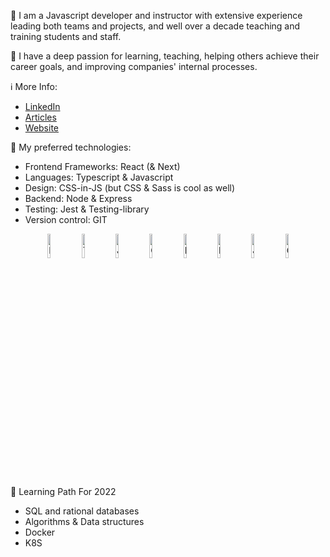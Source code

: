 👋 I am a Javascript developer and instructor with extensive experience leading both teams and projects, and well over a decade teaching and training students and staff.

🧠 I have a deep passion for learning, teaching, helping others achieve their career goals, and improving companies' internal processes.

ℹ️ More Info: 

- [LinkedIn](https://www.linkedin.com/in/david-rajcher/)
- [Articles](https://david-l-r.medium.com/)
- [Website](https://davidrajcher.com)

🤖 My preferred technologies:
- Frontend Frameworks: React (& Next)
- Languages: Typescript & Javascript
- Design: CSS-in-JS (but CSS & Sass is cool as well)
- Backend: Node & Express
- Testing: Jest & Testing-library
- Version control: GIT

<p align="center">
    <img src="https://user-images.githubusercontent.com/31222514/149813755-3f74a208-1e4c-4d81-b848-1d4f1a18b969.png" width="10%" alt="React logo">
    <img src="https://user-images.githubusercontent.com/31222514/149813300-65804694-d3ea-4e31-955d-dbc47229a82d.png" width="10%" alt="Typescript logo">
  <img src="https://user-images.githubusercontent.com/31222514/149812547-405716a0-b974-4da4-b749-f2b4a8adc1d8.png" width="10%" alt="Javascript logo">
  <img src="https://user-images.githubusercontent.com/31222514/149813532-e214a55c-9b91-4b71-bb17-0dcf18903f7a.png" width="10%" alt="CSS logo">
  <img src="https://user-images.githubusercontent.com/31222514/149814154-3de042e2-bccf-4f0e-8d0e-98a2dbcae7c0.png" width="10%" alt="HTML logo">
  <img src="https://user-images.githubusercontent.com/31222514/149943049-95f0909a-9c2b-4fae-bd04-647d531dd10d.png" width="10%" alt="NODE logo">
  <img src="https://user-images.githubusercontent.com/31222514/149814008-745c7736-7881-41b9-bc0b-3b9a7c9ab087.png" width="10%" alt="Jest logo">
  <img src="https://user-images.githubusercontent.com/31222514/149814004-a3a2bf91-a257-4d1c-bdff-e1079a524359.png" width="10%" alt="GIT logo">
</p>

🔭 Learning Path For 2022

- SQL and rational databases
- Algorithms & Data structures
- Docker 
- K8S
